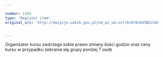 ```yaml
---

number: 1103
type: 'Register item'
original_uri: 'http://decyzje.uokik.gov.pl/nd_wz_um.nsf/0/07A3445BE210E46FC12572DD003297FB?OpenDocument'


---
```


Organizator kursu zastrzega sobie prawo zmiany ilości godzin oraz ceny  kursu w przypadku zebrania się grupy poniżej 7 osób
